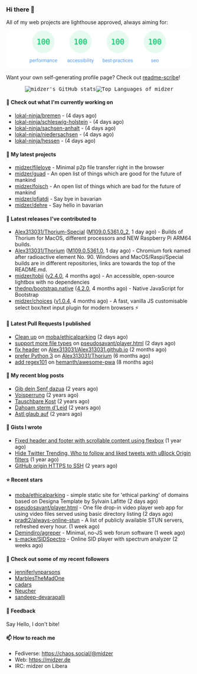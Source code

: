 ### Hi there 👋

All of my web projects are lighthouse approved, always aiming for:

<p align="center">
  <kbd><img src="https://github.com/midzer/midzer/blob/master/lighthouse.svg" alt="Lighthouse score 100s"></kbd>
</p>

Want your own self-generating profile page? Check out [readme-scribe](https://github.com/muesli/readme-scribe)!

<p align="center">
  <kbd><img src="https://github-readme-stats.vercel.app/api?username=midzer&show_icons=true&hide_title=true&hide_border=true&theme=tokyonight" alt="midzer's GitHub stats"><img height="165" src="https://github-readme-stats.vercel.app/api/top-langs/?username=midzer&layout=compact&langs_count=8&hide_border=true&theme=tokyonight" alt="Top Languages of midzer"></kbd>
</p>

#### 👷 Check out what I'm currently working on

- [lokal-ninja/bremen](https://github.com/lokal-ninja/bremen) -  (4 days ago)
- [lokal-ninja/schleswig-holstein](https://github.com/lokal-ninja/schleswig-holstein) -  (4 days ago)
- [lokal-ninja/sachsen-anhalt](https://github.com/lokal-ninja/sachsen-anhalt) -  (4 days ago)
- [lokal-ninja/niedersachsen](https://github.com/lokal-ninja/niedersachsen) -  (4 days ago)
- [lokal-ninja/hessen](https://github.com/lokal-ninja/hessen) -  (4 days ago)

#### 🌱 My latest projects

- [midzer/filelove](https://github.com/midzer/filelove) - Minimal p2p file transfer right in the browser
- [midzer/guad](https://github.com/midzer/guad) - An open list of things which are good for the future of mankind
- [midzer/foisch](https://github.com/midzer/foisch) - An open list of things which are bad for the future of mankind
- [midzer/pfiatdi](https://github.com/midzer/pfiatdi) - Say bye in bavarian
- [midzer/dehre](https://github.com/midzer/dehre) - Say hello in bavarian

#### 🔭 Latest releases I've contributed to

- [Alex313031/Thorium-Special](https://github.com/Alex313031/Thorium-Special) ([M109.0.5361.0_2](https://github.com/Alex313031/Thorium-Special/releases/tag/M109.0.5361.0_2), 1 day ago) - Builds of Thorium for MacOS, different processors and NEW Raspberry Pi ARM64 builds.
- [Alex313031/Thorium](https://github.com/Alex313031/Thorium) ([M109.0.5361.0](https://github.com/Alex313031/Thorium/releases/tag/M109.0.5361.0), 1 day ago) - Chromium fork named after radioactive element No. 90. Windows and MacOS/Raspi/Special builds are in different repositories, links are towards the top of the README.md.
- [midzer/tobii](https://github.com/midzer/tobii) ([v2.4.0](https://github.com/midzer/tobii/releases/tag/v2.4.0), 4 months ago) - An accessible, open-source lightbox with no dependencies
- [thednp/bootstrap.native](https://github.com/thednp/bootstrap.native) ([4.2.0](https://github.com/thednp/bootstrap.native/releases/tag/4.2.0), 4 months ago) - Native JavaScript for Bootstrap
- [midzer/choices](https://github.com/midzer/choices) ([v1.0.4](https://github.com/midzer/choices/releases/tag/v1.0.4), 4 months ago) - A fast, vanilla JS customisable select box/text input plugin for modern browsers ⚡

#### 🔨 Latest Pull Requests I published

- [Clean up](https://github.com/moba/ethicalparking/pull/1) on [moba/ethicalparking](https://github.com/moba/ethicalparking) (2 days ago)
- [support more file types](https://github.com/pseudosavant/player.html/pull/22) on [pseudosavant/player.html](https://github.com/pseudosavant/player.html) (2 days ago)
- [fix header](https://github.com/Alex313031/Alex313031.github.io/pull/2) on [Alex313031/Alex313031.github.io](https://github.com/Alex313031/Alex313031.github.io) (2 months ago)
- [prefer Python 3](https://github.com/Alex313031/Thorium/pull/21) on [Alex313031/Thorium](https://github.com/Alex313031/Thorium) (6 months ago)
- [add regex101](https://github.com/hemanth/awesome-pwa/pull/246) on [hemanth/awesome-pwa](https://github.com/hemanth/awesome-pwa) (8 months ago)

#### 📜 My recent blog posts

- [Gib dein Senf dazua](https://ampergai.de/2021/02/001/) (2 years ago)
- [Voisperrung](https://ampergai.de/2020/08/001/) (2 years ago)
- [Tauschbare Kost](https://ampergai.de/2020/04/001/) (2 years ago)
- [Dahoam sterm d&#39;Leid](https://ampergai.de/2020/03/001/) (2 years ago)
- [Astl glaub auf](https://ampergai.de/2020/02/001/) (2 years ago)

#### 📓 Gists I wrote

- [Fixed header and footer with scrollable content using flexbox](https://gist.github.com/3893ce8c0bec6f805ec1a7bb3269775d) (1 year ago)
- [Hide Twitter Trending, Who to follow and liked tweets with uBlock Origin filters](https://gist.github.com/1afc39bdf5adbfe0020d1c2212b76b87) (1 year ago)
- [GitHub origin HTTPS to SSH](https://gist.github.com/3ceba8ad7d956e02d9e920b121d8d059) (2 years ago)

#### ⭐ Recent stars

- [moba/ethicalparking](https://github.com/moba/ethicalparking) - simple static site for &#39;ethical parking&#39; of domains based on Designa Template by Sylvain Lafitte (2 days ago)
- [pseudosavant/player.html](https://github.com/pseudosavant/player.html) - One file drop-in video player web app for using video files served using basic directory listing (2 days ago)
- [pradt2/always-online-stun](https://github.com/pradt2/always-online-stun) - A list of publicly available STUN servers, refreshed every hour. (1 week ago)
- [Demindiro/agreper](https://github.com/Demindiro/agreper) - Minimal, no-JS web forum software (1 week ago)
- [s-macke/SIDSpectro](https://github.com/s-macke/SIDSpectro) - Online SID player with spectrum analyzer (2 weeks ago)

#### 👯 Check out some of my recent followers

- [jenniferlynparsons](https://github.com/jenniferlynparsons)
- [MarblesTheMadOne](https://github.com/MarblesTheMadOne)
- [cadars](https://github.com/cadars)
- [Neucher](https://github.com/Neucher)
- [sandeep-devarapalli](https://github.com/sandeep-devarapalli)

#### 💬 Feedback

Say Hello, I don't bite!

#### 📫 How to reach me

- Fediverse: https://chaos.social/@midzer
- Web: https://midzer.de
- IRC: midzer on Libera
